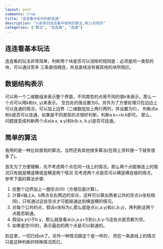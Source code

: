 ```yaml
---
layout: post
comments: true
title: "连连看中如何判断连通"
description: "以前弄的连连看中使用的算法,用js实现的"
categories: ["算法", "连连看", "连通"]
---
```


## 连连看基本玩法
连连看的玩法非常简单，判断两个块是否可以消除的规则是：必须是同一类型的块，可以通过至多
三条直线相连，并且直线没有被其他的块所阻拦。

## 数据结构表示
可以用一个二维数组来表示整个界面，不同类型的点用不同的值k来表示，那么一个点可以用k和(x, y)来表示。
空白处的值设置为0。另外为了方便处理只在边边上可以连通的情况，可以加上边界（二维数组加上两行两列，并设置为0）。
判断点a和b是否可以连通，如果是不同类型的点很好判断，判断a.k==b.k即可。
那么，问题就变成判断两个点a(a.x, a.y)和b(b.x, b.y)是否可连通。

## 简单的算法
我用的是一种比较直观的算法，当然还有其他很多算法(在网上资料搜一下就有很多了)。

首先为了方便理解，先不考虑两个点在同一线上的情况。那么两个点能够连上的情况只有就是横竖横或竖横竖两个情况
先考虑两个点是否可以横竖横连接的情况，参考下面的算法步骤:

1. 给整个边界加上一圈空点(0)（方便后面计算）。
2. 计算x轴上a，b两点左右两边的空点，这样可以算出两者公共的空点(x坐标相同)，只有通过这些空点才可能联通达到横竖横的情况。
3. 对每个公共的点，假设x坐标为c,那么就是点(c,a.y)和(c,b.y)，再判断这两个点能否联通。
4. 假设a.y小于b.y，那么就是看从(c,a.y+1)到(c,b.y-1)这些点是否都为空。
5. 如果是空(0)的，表示最初的两个点是可以联通的。

到这里，一切已经ok了。另外一种情况跟这个是一样的，
而在一条直线上的情况只是这种判断的特殊情况而已。

